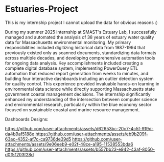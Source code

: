 # Estuaries-Project
This is my internship project
I cannot upload the data for obvious reasons :)

During my summer 2025 internship at SMAST's Estuary Lab, I successfully managed and automated the analysis of 38 years of estuary water quality data for Massachusetts environmental monitoring. My primary responsibilities included digitizing historical data from 1987-1994 that previously existed only as scanned documents, standardizing data formats across multiple decades, and developing comprehensive automation tools for ongoing data analysis. Key accomplishments included creating a complete digital database system, implementing PowerQuery ETL automation that reduced report generation from weeks to minutes, and building four interactive dashboards including an outlier detection system for quality control. This experience provided invaluable hands-on learning in environmental data science while directly supporting Massachusetts state government coastal management decisions. The internship significantly enhanced my understanding of the intersection between computer science and environmental research, particularly within the blue economy sector focused on sustainable coastal and marine resource management.

Dashboards Designs: 

https://github.com/user-attachments/assets/d62653bc-20c7-4c5f-919d-da4b9af5188e
https://github.com/user-attachments/assets/eb9b209f-63ac-4352-af7c-ca9736de39d5
https://github.com/user-attachments/assets/9e06eeb9-e02f-48ce-a195-11538553bda6
https://github.com/user-attachments/assets/b557bb23-e942-43af-8050-d0f51203f28d

